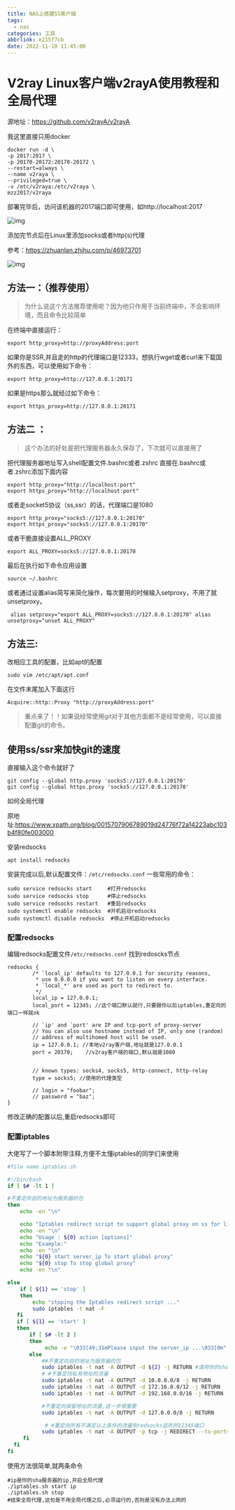 ```yaml
---
title: NAS上搭建SS客户端
tags:
  - nas
categories: 工具
abbrlink: e215f7cb
date: 2022-11-18 11:45:00
---
```


# V2ray Linux客户端v2rayA使用教程和全局代理

源地址：https://github.com/v2rayA/v2rayA

我这里直接只用docker

```
docker run -d \
-p 2017:2017 \
-p 20170-20172:20170-20172 \
--restart=always \
--name v2raya \
--privileged=true \
-v /etc/v2raya:/etc/v2raya \
mzz2017/v2raya
```

部署完毕后，访问该机器的2017端口即可使用，如http://localhost:2017

![img](https://cdn.jsdelivr.net/gh/swimminghao/picture@main/img/2022/11/18/rKx6ni.png)

添加完节点后在Linux里添加socks或者http(s)代理

参考：https://zhuanlan.zhihu.com/p/46973701

![img](https://cdn.jsdelivr.net/gh/swimminghao/picture@main/img/2022/11/18/4OAjT0.png)

## 方法一：（推荐使用）

> 为什么说这个方法推荐使用呢？因为他只作用于当前终端中，不会影响环境，而且命令比较简单

在终端中直接运行：

```
export http_proxy=http://proxyAddress:port
```

如果你是SSR,并且走的http的代理端口是12333，想执行wget或者curl来下载国外的东西，可以使用如下命令：

```
export http_proxy=http://127.0.0.1:20171
```

如果是https那么就经过如下命令：

```
export https_proxy=http://127.0.0.1:20171
```

## 方法二 ：

> 这个办法的好处是把代理服务器永久保存了，下次就可以直接用了

把代理服务器地址写入shell配置文件.bashrc或者.zshrc 直接在.bashrc或者.zshrc添加下面内容

```
export http_proxy="http://localhost:port"
export https_proxy="http://localhost:port"
```

或者走socket5协议（ss,ssr）的话，代理端口是1080

```
export http_proxy="socks5://127.0.0.1:20170"
export https_proxy="socks5://127.0.0.1:20170"
```

或者干脆直接设置ALL_PROXY

```
export ALL_PROXY=socks5://127.0.0.1:20170
```

最后在执行如下命令应用设置

```
source ~/.bashrc
```

或者通过设置alias简写来简化操作，每次要用的时候输入setproxy，不用了就unsetproxy。

```
 alias setproxy="export ALL_PROXY=socks5://127.0.0.1:20170" alias unsetproxy="unset ALL_PROXY"
```

## 方法三:

改相应工具的配置，比如apt的配置

```
sudo vim /etc/apt/apt.conf
```

在文件末尾加入下面这行

```
Acquire::http::Proxy "http://proxyAddress:port"
```

> 重点来了！！如果说经常使用git对于其他方面都不是经常使用，可以直接配置git的命令。

## 使用ss/ssr来加快git的速度

直接输入这个命令就好了

```
git config --global http.proxy 'socks5://127.0.0.1:20170' 
git config --global https.proxy 'socks5://127.0.0.1:20170'
```

如何全局代理

原地址:https://www.xpath.org/blog/0015707906789019d24776f72a14223abc103b4f80fe003000

安装redsocks

```
apt install redsocks
```

安装完成以后,默认配置文件：`/etc/redsocks.conf`
一些常用的命令：

```
sudo service redsocks start     #打开redsocks
sudo service redsocks stop      #停止redsocks
sudo service redsocks restart   #重启redsocks
sudo systemctl enable redsocks  #开机启动redsocks
sudo systemctl disable redsocks  #停止开机启动redsocks
```

### 配置redsocks

编辑redsocks配置文件`/etc/redsocks.conf`
找到redoscks节点

```
redsocks {
        /* `local_ip' defaults to 127.0.0.1 for security reasons,
         * use 0.0.0.0 if you want to listen on every interface.
         * `local_*' are used as port to redirect to.
         */
        local_ip = 127.0.0.1;
        local_port = 12345; //这个端口默认就行,只要跟你以后iptables,重定向的端口一样就ok

        // `ip' and `port' are IP and tcp-port of proxy-server
        // You can also use hostname instead of IP, only one (random)
        // address of multihomed host will be used.
        ip = 127.0.0.1; //本地v2ray客户端,地址就是127.0.0.1
        port = 20170;    //v2ray客户端的端口,默认就是1080


        // known types: socks4, socks5, http-connect, http-relay
        type = socks5; //使用的代理类型

        // login = "foobar";
        // password = "baz";
}
```

修改正确的配置以后,重启redsocks即可

### 配置iptables

大佬写了一个脚本附带注释,方便不太懂iptables的同学们来使用

```bash
#file name iptables.sh

#!/bin/bash
if [ $# -lt 1 ]

#不重定向目的地址为服务器的包
then
    echo -en "\n"

    echo "Iptables redirect script to support global proxy on ss for linux ... "
    echo -en "\n"
    echo "Usage : ${0} action [options]"
    echo "Example:"
    echo -en "\n"
    echo "${0} start server_ip To start global proxy"
    echo "${0} stop To stop global proxy"
    echo -en "\n"

else
    if [ ${1} == 'stop' ]
    then
        echo "stoping the Iptables redirect script ..."
        sudo iptables -t nat -F
   fi
   if [ ${1} == 'start' ]
   then
       if [ $# -lt 2 ]
       then
            echo -e "\033[49;31mPlease input the server_ip ...\033[0m"
       else
           ##不重定向目的地址为服务器的包  
           sudo iptables -t nat -A OUTPUT -d ${2} -j RETURN #请用你的shadowsocks服务器的地址替换$SERVER_IP
           # #不重定向私有地址的流量
           sudo iptables -t nat -A OUTPUT -d 10.0.0.0/8 -j RETURN
           sudo iptables -t nat -A OUTPUT -d 172.16.0.0/12 -j RETURN
           sudo iptables -t nat -A OUTPUT -d 192.168.0.0/16 -j RETURN

           #不重定向保留地址的流量,这一步很重要
           sudo iptables -t nat -A OUTPUT -d 127.0.0.0/8 -j RETURN

            # #重定向所有不满足以上条件的流量到redsocks监听的12345端口
           sudo iptables -t nat -A OUTPUT -p tcp -j REDIRECT --to-ports 12345 #12345是你的redsocks运行的端口,请根据你的情况替换它
     fi
  fi
fi
```

使用方法很简单,就两条命令

```
#ip是你的sha服务器的ip,开启全局代理
./iptables.sh start ip
./iptables.sh stop
#结束全局代理,这句是不用全局代理之后,必须运行的,否则是没有办法上网的
```